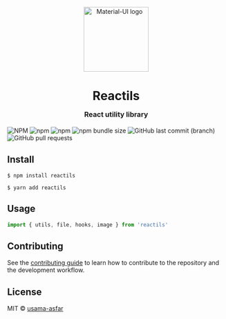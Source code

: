 <p align="center">
  <a href="https://material-ui.com/" rel="noopener" target="_blank"><img width="150" src="https://repository-images.githubusercontent.com/338741276/eba93300-6f85-11eb-8cd1-055356894fa4" alt="Material-UI logo"></a></p>
</p>

<h1 align="center">Reactils
<p align="center" style="font-size: 16px">
 React utility library
</p>
</h1>

![NPM](https://img.shields.io/npm/l/reactils?style=for-the-badge)
![npm](https://img.shields.io/npm/v/reactils?style=for-the-badge)
![npm](https://img.shields.io/npm/dw/reactils?style=for-the-badge)
![npm bundle size](https://img.shields.io/bundlephobia/min/reactils?style=for-the-badge)
![GitHub last commit (branch)](https://img.shields.io/github/last-commit/usama-asfar/reactils/master?label=updated&style=for-the-badge)
![GitHub pull requests](https://img.shields.io/github/issues-pr/usama-asfar/reactils?style=for-the-badge)

## Install

```console
$ npm install reactils
```

```console
$ yarn add reactils
```

## Usage

```js
import { utils, file, hooks, image } from 'reactils'
```

## Contributing

See the [contributing guide](CONTRIBUTION.md) to learn how to contribute to the repository and the development workflow.

## License

MIT © [usama-asfar](https://github.com/usama-asfar)
